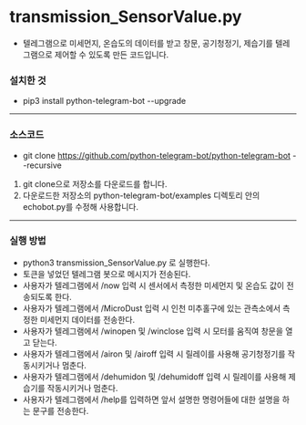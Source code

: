 transmission_SensorValue.py
======================
* 텔레그램으로 미세먼지, 온습도의 데이터를 받고 창문, 공기청정기, 제습기를 텔레그램으로 제어할 수 있도록 만든 코드입니다.

### 설치한 것
* pip3 install python-telegram-bot --upgrade

***
### 소스코드
* git clone https://github.com/python-telegram-bot/python-telegram-bot --recursive
1. git clone으로 저장소를 다운로드를 합니다.
2. 다운로드한 저장소의 python-telegram-bot/examples 디렉토리 안의 echobot.py를 수정해 사용합니다.

***
### 실행 방법
* python3 transmission_SensorValue.py 로 실행한다.
* 토큰을 넣었던 텔레그램 봇으로 메시지가 전송된다.
* 사용자가 텔레그램에서 /now 입력 시 센서에서 측정한 미세먼지 및 온습도 값이 전송되도록 한다.
* 사용자가 텔레그램에서 /MicroDust 입력 시 인천 미추홀구에 있는 관측소에서 측정한 미세먼지 데이터를 전송한다.
* 사용자가 텔레그램에서 /winopen 및 /winclose 입력 시 모터를 움직여 창문을 열고 닫는다.
* 사용자가 텔레그램에서 /airon 및 /airoff 입력 시 릴레이를 사용해 공기청정기를 작동시키거나 멈춘다.
* 사용자가 텔레그램에서 /dehumidon 및 /dehumidoff 입력 시 릴레이를 사용해 제습기를 작동시키거나 멈춘다.
* 사용자가 텔레그램에서 /help를 입력하면 앞서 설명한 명령어들에 대한 설명을 하는 문구를 전송한다.
